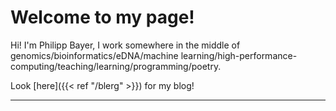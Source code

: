 # Welcome to my page!

Hi! I'm Philipp Bayer, I work somewhere in the middle of genomics/bioinformatics/eDNA/machine learning/high-performance-computing/teaching/learning/programming/poetry.

Look [here]({{< ref "/blerg" >}}) for my blog!


---
